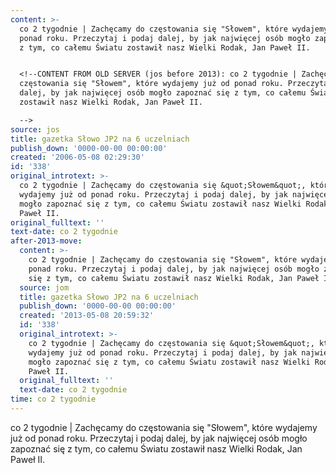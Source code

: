 ```yaml
---
content: >-
  co 2 tygodnie | Zachęcamy do częstowania się "Słowem", które wydajemy już od
  ponad roku. Przeczytaj i podaj dalej, by jak najwięcej osób mogło zapoznać się
  z tym, co całemu Światu zostawił nasz Wielki Rodak, Jan Paweł II.


  <!--CONTENT FROM OLD SERVER (jos before 2013): co 2 tygodnie | Zachęcamy do
  częstowania się "Słowem", które wydajemy już od ponad roku. Przeczytaj i podaj
  dalej, by jak najwięcej osób mogło zapoznać się z tym, co całemu Światu
  zostawił nasz Wielki Rodak, Jan Paweł II.

  -->
source: jos
title: gazetka Słowo JP2 na 6 uczelniach
publish_down: '0000-00-00 00:00:00'
created: '2006-05-08 02:29:30'
id: '338'
original_introtext: >-
  co 2 tygodnie | Zachęcamy do częstowania się &quot;Słowem&quot;, które
  wydajemy już od ponad roku. Przeczytaj i podaj dalej, by jak najwięcej osób
  mogło zapoznać się z tym, co całemu Światu zostawił nasz Wielki Rodak, Jan
  Paweł II.
original_fulltext: ''
text-date: co 2 tygodnie
after-2013-move:
  content: >-
    co 2 tygodnie | Zachęcamy do częstowania się "Słowem", które wydajemy już od
    ponad roku. Przeczytaj i podaj dalej, by jak najwięcej osób mogło zapoznać
    się z tym, co całemu Światu zostawił nasz Wielki Rodak, Jan Paweł II.
  source: jom
  title: gazetka Słowo JP2 na 6 uczelniach
  publish_down: '0000-00-00 00:00:00'
  created: '2013-05-08 20:59:32'
  id: '338'
  original_introtext: >-
    co 2 tygodnie | Zachęcamy do częstowania się &quot;Słowem&quot;, które
    wydajemy już od ponad roku. Przeczytaj i podaj dalej, by jak najwięcej osób
    mogło zapoznać się z tym, co całemu Światu zostawił nasz Wielki Rodak, Jan
    Paweł II.
  original_fulltext: ''
  text-date: co 2 tygodnie
time: co 2 tygodnie
---
```

co 2 tygodnie | Zachęcamy do częstowania się "Słowem", które wydajemy już od ponad roku. Przeczytaj i podaj dalej, by jak najwięcej osób mogło zapoznać się z tym, co całemu Światu zostawił nasz Wielki Rodak, Jan Paweł II.

<!--CONTENT FROM OLD SERVER (jos before 2013): co 2 tygodnie | Zachęcamy do częstowania się "Słowem", które wydajemy już od ponad roku. Przeczytaj i podaj dalej, by jak najwięcej osób mogło zapoznać się z tym, co całemu Światu zostawił nasz Wielki Rodak, Jan Paweł II.
-->

<!--{{json:{"created_date":"2006-05-08 02:29:30","publish_down":"0000-00-00 00:00:00","id":"338"}}}-->